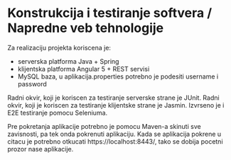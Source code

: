 # Konstrukcija i testiranje softvera / Napredne veb tehnologije


Za realizaciju projekta koriscena je:
 - serverska platforma Java + Spring
 - klijentska platforma Angular 5 + REST servisi
 - MySQL baza, u aplikacija.properties potrebno je podesiti username i password
 
 Radni okvir, koji je koriscen za testiranje serverske strane je JUnit.
 Radni okvir, koji je koriscen za testiranje klijentske strane je Jasmin.
 Izvrseno je i E2E testiranje pomocu Seleniuma.

Pre pokretanja aplikacije potrebno je pomocu Maven-a skinuti sve zavisnosti, pa tek onda pokrenuti aplikaciju. 
Kada se aplikacija pokrene u citacu je potrebno otkucati https://localhost:8443/, tako se dobija pocetni prozor nase aplikacije.
